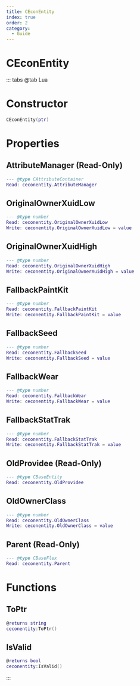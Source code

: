 ```yaml
---
title: CEconEntity
index: true
order: 2
category:
  - Guide
---
```


# CEconEntity

::: tabs
@tab Lua
# Constructor
```lua
CEconEntity(ptr)
```
# Properties
## AttributeManager (Read-Only)
```lua
--- @type CAttributeContainer
Read: ceconentity.AttributeManager
```
## OriginalOwnerXuidLow 
```lua
--- @type number
Read: ceconentity.OriginalOwnerXuidLow
Write: ceconentity.OriginalOwnerXuidLow = value
```
## OriginalOwnerXuidHigh 
```lua
--- @type number
Read: ceconentity.OriginalOwnerXuidHigh
Write: ceconentity.OriginalOwnerXuidHigh = value
```
## FallbackPaintKit 
```lua
--- @type number
Read: ceconentity.FallbackPaintKit
Write: ceconentity.FallbackPaintKit = value
```
## FallbackSeed 
```lua
--- @type number
Read: ceconentity.FallbackSeed
Write: ceconentity.FallbackSeed = value
```
## FallbackWear 
```lua
--- @type number
Read: ceconentity.FallbackWear
Write: ceconentity.FallbackWear = value
```
## FallbackStatTrak 
```lua
--- @type number
Read: ceconentity.FallbackStatTrak
Write: ceconentity.FallbackStatTrak = value
```
## OldProvidee (Read-Only)
```lua
--- @type CBaseEntity
Read: ceconentity.OldProvidee
```
## OldOwnerClass 
```lua
--- @type number
Read: ceconentity.OldOwnerClass
Write: ceconentity.OldOwnerClass = value
```
## Parent (Read-Only)
```lua
--- @type CBaseFlex
Read: ceconentity.Parent
```
# Functions
## ToPtr
```lua
@returns string
ceconentity:ToPtr()
```
## IsValid
```lua
@returns bool
ceconentity:IsValid()
```

:::
